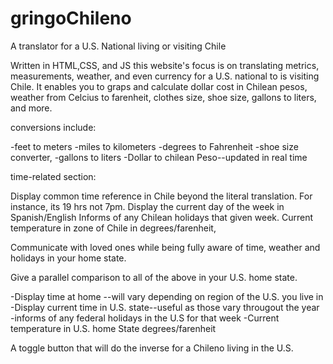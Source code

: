 # gringoChileno
A translator for a U.S. National living or visiting Chile

Written in HTML,CSS, and JS this website's focus is on translating metrics, measurements, weather, and even currency for a U.S. national to is visiting Chile. It enables you to graps and calculate dollar cost in Chilean pesos, weather from Celcius to farenheit, clothes size, shoe size, gallons to liters, and more.

conversions include:

-feet to meters
-miles to kilometers
-degrees to Fahrenheit
-shoe size converter, 
-gallons to liters
-Dollar to chilean Peso--updated in real time

time-related section: 

Display common time reference in Chile beyond the literal translation. For instance, its 19 hrs not 7pm.
Display the current day of the week in Spanish/English
Informs of any Chilean holidays that given week.
Current temperature in zone of Chile in degrees/farenheit, 
 
Communicate with loved ones while being fully aware of time, weather and holidays in your 
home state.

Give a parallel comparison to all of the above in your U.S. home state.

-Display time at home --will vary depending on region of the U.S. you live in
-Display current time in U.S. state--useful as those vary througout the year
-informs of any federal holidays in the U.S for that week
-Current temperature in U.S. home State degrees/farenheit

A toggle button that will do the inverse for a Chileno living in the U.S.


